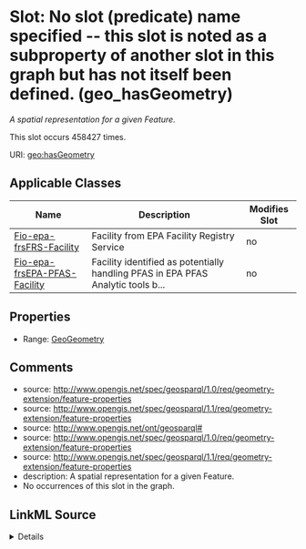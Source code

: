 

# Slot: No slot (predicate) name specified -- this slot is noted as a subproperty of another slot in this graph but has not itself been defined. (geo_hasGeometry)


_A spatial representation for a given Feature._






This slot occurs 458427 times.


URI: [geo:hasGeometry](http://www.opengis.net/ont/geosparql#hasGeometry)



<!-- no inheritance hierarchy -->





## Applicable Classes

| Name | Description | Modifies Slot |
| --- | --- | --- |
| [Fio-epa-frsFRS-Facility](../classes/Fio-epa-frsFRS-Facility.md) | Facility from EPA Facility Registry Service |  no  |
| [Fio-epa-frsEPA-PFAS-Facility](../classes/Fio-epa-frsEPA-PFAS-Facility.md) | Facility identified as potentially handling PFAS in EPA PFAS Analytic tools b... |  no  |







## Properties

* Range: [GeoGeometry](../classes/GeoGeometry.md)





## Comments

* source: http://www.opengis.net/spec/geosparql/1.0/req/geometry-extension/feature-properties
* source: http://www.opengis.net/spec/geosparql/1.1/req/geometry-extension/feature-properties
* source: http://www.opengis.net/ont/geosparql#
* source: http://www.opengis.net/spec/geosparql/1.0/req/geometry-extension/feature-properties
* source: http://www.opengis.net/spec/geosparql/1.1/req/geometry-extension/feature-properties
* description: A spatial representation for a given Feature.
* No occurrences of this slot in the graph.



## LinkML Source

<details>

```yaml
name: geo_hasGeometry
description: A spatial representation for a given Feature.
title: No slot (predicate) name specified -- this slot is noted as a subproperty of
  another slot in this graph but has not itself been defined.
comments:
- 'source: http://www.opengis.net/spec/geosparql/1.0/req/geometry-extension/feature-properties'
- 'source: http://www.opengis.net/spec/geosparql/1.1/req/geometry-extension/feature-properties'
- 'source: http://www.opengis.net/ont/geosparql#'
- 'source: http://www.opengis.net/spec/geosparql/1.0/req/geometry-extension/feature-properties'
- 'source: http://www.opengis.net/spec/geosparql/1.1/req/geometry-extension/feature-properties'
- 'description: A spatial representation for a given Feature.'
- No occurrences of this slot in the graph.
from_schema: okns:geo
source: http://www.opengis.net/ont/geosparql#
domain: geo_Feature
slot_uri: geo:hasGeometry
domain_of:
- fio-epa-frs_EPA-PFAS-Facility
- fio-epa-frs_FRS-Facility
range: geo_Geometry

```
</details>